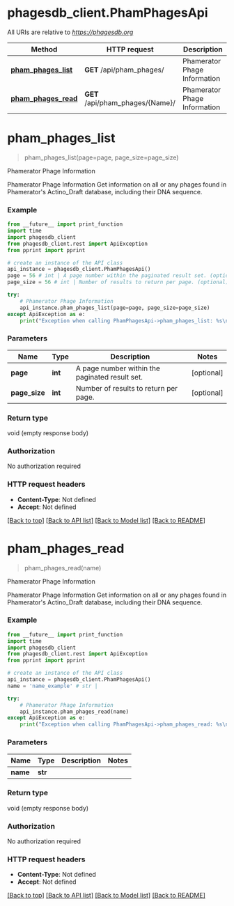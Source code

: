 # phagesdb_client.PhamPhagesApi

All URIs are relative to *https://phagesdb.org*

Method | HTTP request | Description
------------- | ------------- | -------------
[**pham_phages_list**](PhamPhagesApi.md#pham_phages_list) | **GET** /api/pham_phages/ | Phamerator Phage Information
[**pham_phages_read**](PhamPhagesApi.md#pham_phages_read) | **GET** /api/pham_phages/{Name}/ | Phamerator Phage Information


# **pham_phages_list**
> pham_phages_list(page=page, page_size=page_size)

Phamerator Phage Information

Phamerator Phage Information  Get information on all or any phages found in Phamerator's Actino_Draft database, including their DNA sequence.

### Example
```python
from __future__ import print_function
import time
import phagesdb_client
from phagesdb_client.rest import ApiException
from pprint import pprint

# create an instance of the API class
api_instance = phagesdb_client.PhamPhagesApi()
page = 56 # int | A page number within the paginated result set. (optional)
page_size = 56 # int | Number of results to return per page. (optional)

try:
    # Phamerator Phage Information
    api_instance.pham_phages_list(page=page, page_size=page_size)
except ApiException as e:
    print("Exception when calling PhamPhagesApi->pham_phages_list: %s\n" % e)
```

### Parameters

Name | Type | Description  | Notes
------------- | ------------- | ------------- | -------------
 **page** | **int**| A page number within the paginated result set. | [optional] 
 **page_size** | **int**| Number of results to return per page. | [optional] 

### Return type

void (empty response body)

### Authorization

No authorization required

### HTTP request headers

 - **Content-Type**: Not defined
 - **Accept**: Not defined

[[Back to top]](#) [[Back to API list]](../README.md#documentation-for-api-endpoints) [[Back to Model list]](../README.md#documentation-for-models) [[Back to README]](../README.md)

# **pham_phages_read**
> pham_phages_read(name)

Phamerator Phage Information

Phamerator Phage Information  Get information on all or any phages found in Phamerator's Actino_Draft database, including their DNA sequence.

### Example
```python
from __future__ import print_function
import time
import phagesdb_client
from phagesdb_client.rest import ApiException
from pprint import pprint

# create an instance of the API class
api_instance = phagesdb_client.PhamPhagesApi()
name = 'name_example' # str | 

try:
    # Phamerator Phage Information
    api_instance.pham_phages_read(name)
except ApiException as e:
    print("Exception when calling PhamPhagesApi->pham_phages_read: %s\n" % e)
```

### Parameters

Name | Type | Description  | Notes
------------- | ------------- | ------------- | -------------
 **name** | **str**|  | 

### Return type

void (empty response body)

### Authorization

No authorization required

### HTTP request headers

 - **Content-Type**: Not defined
 - **Accept**: Not defined

[[Back to top]](#) [[Back to API list]](../README.md#documentation-for-api-endpoints) [[Back to Model list]](../README.md#documentation-for-models) [[Back to README]](../README.md)

